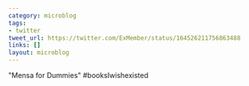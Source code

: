 ```yaml
---
category: microblog
tags:
- twitter
tweet_url: https://twitter.com/ExMember/status/164526211756863488
links: []
layout: microblog
---
```

"Mensa for Dummies" #booksIwishexisted
